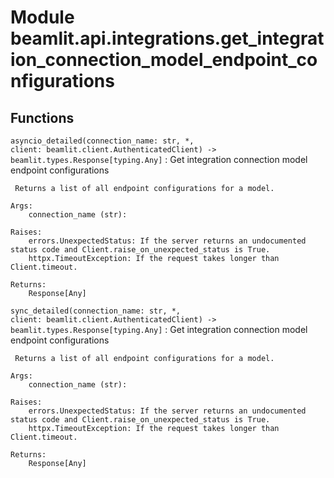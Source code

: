 Module beamlit.api.integrations.get_integration_connection_model_endpoint_configurations
========================================================================================

Functions
---------

`asyncio_detailed(connection_name: str, *, client: beamlit.client.AuthenticatedClient) ‑> beamlit.types.Response[typing.Any]`
:   Get integration connection model endpoint configurations
    
     Returns a list of all endpoint configurations for a model.
    
    Args:
        connection_name (str):
    
    Raises:
        errors.UnexpectedStatus: If the server returns an undocumented status code and Client.raise_on_unexpected_status is True.
        httpx.TimeoutException: If the request takes longer than Client.timeout.
    
    Returns:
        Response[Any]

`sync_detailed(connection_name: str, *, client: beamlit.client.AuthenticatedClient) ‑> beamlit.types.Response[typing.Any]`
:   Get integration connection model endpoint configurations
    
     Returns a list of all endpoint configurations for a model.
    
    Args:
        connection_name (str):
    
    Raises:
        errors.UnexpectedStatus: If the server returns an undocumented status code and Client.raise_on_unexpected_status is True.
        httpx.TimeoutException: If the request takes longer than Client.timeout.
    
    Returns:
        Response[Any]